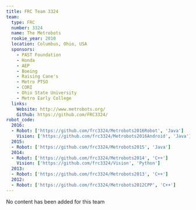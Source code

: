 ```yaml
---
title: FRC Team 3324
team:
  type: FRC
  number: 3324
  name: The Metrobots
  rookie_year: 2010
  location: Columbus, Ohio, USA
  sponsors:
    - PAST Foundation
    - Honda
    - AEP
    - Boeing
    - Raising Cane's
    - Metro PTSO
    - CORI
    - Ohio State University
    - Metro Early College
  links:
    Website: http://www.metrobots.org/
    Github: https://github.com/FRC3324/
robot_code:
  2016:
  - Robot: ['https://github.com/frc3324/Metrobots2016Robot', 'Java']
    Vision: ['https://github.com/frc3324/Metrobots2016Android', 'Java']
  2015:
  - Robot: ['https://github.com/frc3324/Metrobots2015', 'Java']
  2014:
  - Robot: ['https://github.com/frc3324/Metrobots2014', 'C++']
    Vision: ['https://github.com/frc3324/Vision', 'Python']
  2013:
  - Robot: ['https://github.com/frc3324/Metrobots2013', 'C++']
  2012:
  - Robot: ['https://github.com/frc3324/Metrobots2012CPP', 'C++']
---
```

No content has been added for this team